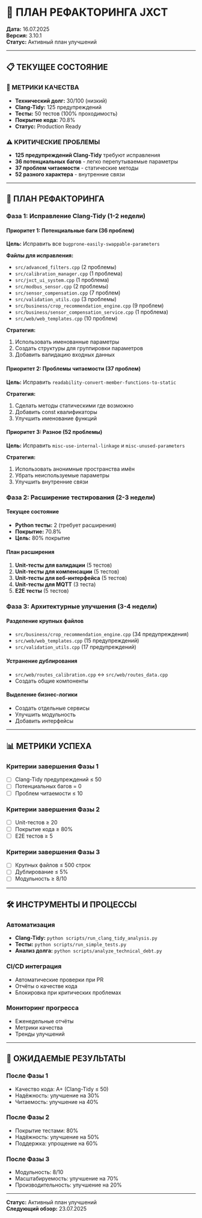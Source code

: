 # 🔄 ПЛАН РЕФАКТОРИНГА JXCT

**Дата:** 16.07.2025  
**Версия:** 3.10.1  
**Статус:** Активный план улучшений

---

## 📋 ТЕКУЩЕЕ СОСТОЯНИЕ

### 🎯 МЕТРИКИ КАЧЕСТВА
- **Технический долг:** 30/100 (низкий)
- **Clang-Tidy:** 125 предупреждений
- **Тесты:** 50 тестов (100% проходимость)
- **Покрытие кода:** 70.8%
- **Статус:** Production Ready

### ⚠️ КРИТИЧЕСКИЕ ПРОБЛЕМЫ
- **125 предупреждений Clang-Tidy** требуют исправления
- **36 потенциальных багов** - легко перепутываемые параметры
- **37 проблем читаемости** - статические методы
- **52 разного характера** - внутренние связи

---

## 🚀 ПЛАН РЕФАКТОРИНГА

### Фаза 1: Исправление Clang-Tidy (1-2 недели)

#### Приоритет 1: Потенциальные баги (36 проблем)
**Цель:** Исправить все `bugprone-easily-swappable-parameters`

**Файлы для исправления:**
- `src/advanced_filters.cpp` (2 проблемы)
- `src/calibration_manager.cpp` (1 проблема)
- `src/jxct_ui_system.cpp` (1 проблема)
- `src/modbus_sensor.cpp` (2 проблемы)
- `src/sensor_compensation.cpp` (7 проблем)
- `src/validation_utils.cpp` (3 проблемы)
- `src/business/crop_recommendation_engine.cpp` (9 проблем)
- `src/business/sensor_compensation_service.cpp` (1 проблема)
- `src/web/web_templates.cpp` (10 проблем)

**Стратегия:**
1. Использовать именованные параметры
2. Создать структуры для группировки параметров
3. Добавить валидацию входных данных

#### Приоритет 2: Проблемы читаемости (37 проблем)
**Цель:** Исправить `readability-convert-member-functions-to-static`

**Стратегия:**
1. Сделать методы статическими где возможно
2. Добавить const квалификаторы
3. Улучшить именование функций

#### Приоритет 3: Разное (52 проблемы)
**Цель:** Исправить `misc-use-internal-linkage` и `misc-unused-parameters`

**Стратегия:**
1. Использовать анонимные пространства имён
2. Убрать неиспользуемые параметры
3. Улучшить внутренние связи

### Фаза 2: Расширение тестирования (2-3 недели)

#### Текущее состояние
- **Python тесты:** 2 (требует расширения)
- **Покрытие:** 70.8%
- **Цель:** 80% покрытие

#### План расширения
1. **Unit-тесты для валидации** (5 тестов)
2. **Unit-тесты для компенсации** (5 тестов)
3. **Unit-тесты для веб-интерфейса** (5 тестов)
4. **Unit-тесты для MQTT** (3 теста)
5. **E2E тесты** (5 тестов)

### Фаза 3: Архитектурные улучшения (3-4 недели)

#### Разделение крупных файлов
- `src/business/crop_recommendation_engine.cpp` (34 предупреждения)
- `src/web/web_templates.cpp` (15 предупреждений)
- `src/validation_utils.cpp` (17 предупреждений)

#### Устранение дублирования
- `src/web/routes_calibration.cpp` ↔ `src/web/routes_data.cpp`
- Создать общие компоненты

#### Выделение бизнес-логики
- Создать отдельные сервисы
- Улучшить модульность
- Добавить интерфейсы

---

## 📊 МЕТРИКИ УСПЕХА

### Критерии завершения Фазы 1
- [ ] Clang-Tidy предупреждений ≤ 50
- [ ] Потенциальных багов = 0
- [ ] Проблем читаемости ≤ 10

### Критерии завершения Фазы 2
- [ ] Unit-тестов ≥ 20
- [ ] Покрытие кода ≥ 80%
- [ ] E2E тестов ≥ 5

### Критерии завершения Фазы 3
- [ ] Крупных файлов ≤ 500 строк
- [ ] Дублирование ≤ 5%
- [ ] Модульность ≥ 8/10

---

## 🛠️ ИНСТРУМЕНТЫ И ПРОЦЕССЫ

### Автоматизация
- **Clang-Tidy:** `python scripts/run_clang_tidy_analysis.py`
- **Тесты:** `python scripts/run_simple_tests.py`
- **Анализ долга:** `python scripts/analyze_technical_debt.py`

### CI/CD интеграция
- Автоматические проверки при PR
- Отчёты о качестве кода
- Блокировка при критических проблемах

### Мониторинг прогресса
- Еженедельные отчёты
- Метрики качества
- Тренды улучшений

---

## 🎯 ОЖИДАЕМЫЕ РЕЗУЛЬТАТЫ

### После Фазы 1
- Качество кода: A+ (Clang-Tidy ≤ 50)
- Надёжность: улучшение на 30%
- Читаемость: улучшение на 40%

### После Фазы 2
- Покрытие тестами: 80%
- Надёжность: улучшение на 50%
- Поддержка: упрощение на 60%

### После Фазы 3
- Модульность: 8/10
- Масштабируемость: улучшение на 70%
- Производительность: улучшение на 20%

---

**Статус:** Активный план улучшений  
**Следующий обзор:** 23.07.2025 